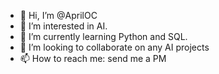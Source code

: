 - 👋 Hi, I’m @AprilOC
- 👀 I’m interested in AI.
- 🌱 I’m currently learning Python and SQL. 
- 💞️ I’m looking to collaborate on any AI projects
- 📫 How to reach me: send me a PM

<!---
AprilOC/AprilOC is a ✨ special ✨ repository because its `README.md` (this file) appears on your GitHub profile.
You can click the Preview link to take a look at your changes.
--->
